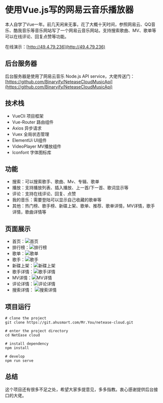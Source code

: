 <!--
 * @Descripttion: 项目介绍
 * @Author: Mr.You
 * @Date: 2020-10-12 14:47:49
 * @LastEditTime: 2020-11-04 15:35:17
-->
# 使用Vue.js写的网易云音乐播放器

本人自学了Vue一年。前几天闲来无事，花了大概十天时间，参照网易云、QQ音乐、酷我音乐等音乐网站写了一个网易云音乐网站，支持搜索歌曲、MV、歌单等可以在线评论、回复点赞等功能。


在线演示：[http://49.4.79.236](http://49.4.79.236)

## 后台服务器

后台服务器是使用了网易云音乐 Node.js API service，大佬传送门：[https://github.com/Binaryify/NeteaseCloudMusicApi](https://github.com/Binaryify/NeteaseCloudMusicApi)

## 技术栈
- VueCli 项目框架
- Vue-Router 路由组件
- Axios 异步请求
- Vuex 全局状态管理
- ElementUi UI组件
- VideoPlayer MV播放组件
- Iconfont 字体图标库
  
## 功能

- 搜索：可以搜索歌手、歌曲、Mv、专辑、歌单
- 播放：支持播放列表、插入播放、上一首/下一首、歌词显示等
- 评论：支持在线评论、回复、点赞
- 我的音乐：需要登陆可以显示自己收藏的歌单等
- 其他：热门榜、歌手榜、新碟上架、歌单、推荐、歌单详情，MV详情，歌手详情，歌曲详情等

## 页面展示
- 首页：![首页](https://git.ahusmart.com/Mr.You/netease-cloud/-/blob/master/src/icons/pic/Snipaste_2020-10-22_18-28-30.png)
- 排行榜：![排行榜](https://git.ahusmart.com/Mr.You/netease-cloud/-/blob/master/src/icons/pic/Snipaste_2020-10-22_18-29-08.png)
- 歌单：![歌单](https://git.ahusmart.com/Mr.You/netease-cloud/-/blob/master/src/icons/pic/Snipaste_2020-10-22_18-29-18.png)
- 歌手：![歌手](https://git.ahusmart.com/Mr.You/netease-cloud/-/blob/master/src/icons/pic/Snipaste_2020-10-22_18-29-28.png)
- 新碟上架：![新碟上架](https://git.ahusmart.com/Mr.You/netease-cloud/-/blob/master/src/icons/pic/Snipaste_2020-10-22_18-29-38.png)
- 歌手详情：![歌手详情](https://git.ahusmart.com/Mr.You/netease-cloud/-/blob/master/src/icons/pic/Snipaste_2020-10-22_18-30-00.png)
- MV详情：![MV详情](https://git.ahusmart.com/Mr.You/netease-cloud/-/blob/master/src/icons/pic/Snipaste_2020-10-22_18-30-11.png)
- 评论详情：![评论详情](https://git.ahusmart.com/Mr.You/netease-cloud/-/blob/master/src/icons/pic/Snipaste_2020-10-22_18-30-59.png)
- 搜索详情： ![搜索详情](https://git.ahusmart.com/Mr.You/netease-cloud/-/blob/master/src/icons/pic/Snipaste_2020-10-22_18-31-25.png)

## 项目运行
```
# clone the project
git clone https://git.ahusmart.com/Mr.You/netease-cloud.git

# enter the project directory
cd NetEase cloud

# install dependency
npm install

# develop
npm run serve
```
## 总结
这个项目还有很多不足之处，希望大家多提意见，多多指教。衷心感谢提供后台接口的大佬。